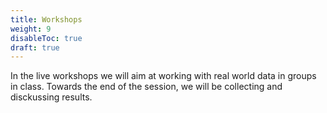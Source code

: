 ```yaml
---
title: Workshops
weight: 9
disableToc: true
draft: true
---
```


In the live workshops we will aim at working with real world data in groups in class. Towards the end of the session, we will be collecting and disckussing results.
